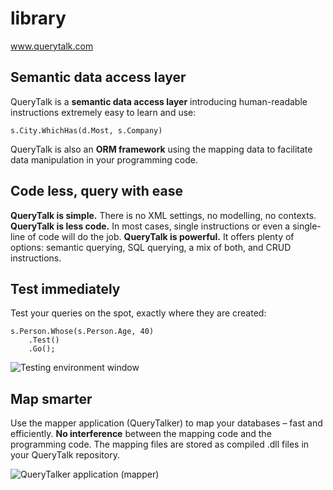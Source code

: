 # library
<a href="http://www.querytalk.com">www.querytalk.com</a>
<h2>Semantic data access layer</h2>

QueryTalk is a <strong>semantic data access layer</strong> introducing human-readable instructions extremely easy to learn and use:

    s.City.WhichHas(d.Most, s.Company)

QueryTalk is also an <strong>ORM framework</strong> using the mapping data to facilitate data manipulation in your programming code. 

<h2>Code less, query with ease</h2>

<strong>QueryTalk is simple.</strong> There is no XML settings, no modelling, no contexts. 
<strong>QueryTalk is less code.</strong> In most cases, single instructions or even a single-line of code will do the job. 
<strong>QueryTalk is powerful.</strong> It offers plenty of options: semantic querying, SQL querying, a mix of both, and CRUD instructions.

<h2>Test immediately</h2>

Test your queries on the spot, exactly where they are created:

    s.Person.Whose(s.Person.Age, 40)
        .Test()
        .Go();

<img src="http://www.querytalk.com/Images/te.png" title="Testing environment window" />

<h2>Map smarter</h2>

Use the mapper application (QueryTalker) to map your databases – fast and efficiently. 
<strong>No interference</strong> between the mapping code and the programming code. 
The mapping files are stored as compiled .dll files in your QueryTalk repository.

<img src="http://www.querytalk.com/Images/querytalker.png" title="QueryTalker application (mapper)" />





